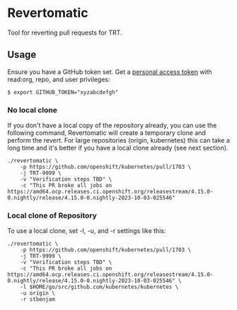 # Revertomatic

Tool for reverting pull requests for TRT.  

## Usage

Ensure you have a GitHub token set.  Get a [personal access
token](https://github.com/settings/tokens) with read:org, repo, and user
privileges:

```
$ export GITHUB_TOKEN="xyzabcdefgh"
```

### No local clone

If you don't have a local copy of the repository already, you can use the
following command, Revertomatic will create a temporary clone and perform the
revert. For large repositories (origin, kubernetes) this can take a long time
and it's better if you have a local clone already (see next section).

```
./revertomatic \
    -p https://github.com/openshift/kubernetes/pull/1703 \
    -j TRT-9999 \
    -v "Verification steps TBD" \
    -c "This PR broke all jobs on https://amd64.ocp.releases.ci.openshift.org/releasestream/4.15.0-0.nightly/release/4.15.0-0.nightly-2023-10-03-025546"
```

### Local clone of Repository

To use a local clone, set -l, -u, and -r settings like this:

```
./revertomatic \
    -p https://github.com/openshift/kubernetes/pull/1703 \
    -j TRT-9999 \
    -v "Verification steps TBD" \
    -c "This PR broke all jobs on https://amd64.ocp.releases.ci.openshift.org/releasestream/4.15.0-0.nightly/release/4.15.0-0.nightly-2023-10-03-025546" \
    -l $HOME/go/src/github.com/kubernetes/kubernetes \
    -u origin \
    -r stbenjam
```
